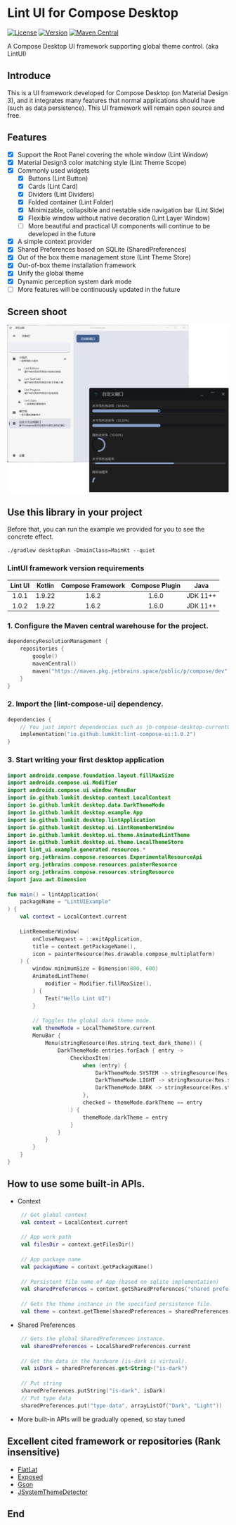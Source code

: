 # Lint UI for Compose Desktop

[![License](https://img.shields.io/github/license/lumkit/lint-ui)](LICENSE)
[![Version](https://img.shields.io/github/v/release/lumkit/lint-ui?include_prereleases)](https://github.com/Konyaco/compose-fluent-ui/releases)
[![Maven Central](https://img.shields.io/maven-central/v/io.github.lumkit/lint-compose-ui)](https://central.sonatype.com/artifact/io.github.lumkit/lint-compose-ui/)

A Compose Desktop UI framework supporting global theme control. (aka LintUI)

## Introduce

This is a UI framework developed for Compose Desktop (on Material Design 3),
and it integrates many features that normal applications
should have (such as data persistence).
This UI framework will remain open source and free.

## Features

- [x] Support the Root Panel covering the whole window (Lint Window)
- [x] Material Design3 color matching style (Lint Theme Scope)
- [x] Commonly used widgets
    - [x] Buttons (Lint Button)
    - [x] Cards (Lint Card)
    - [x] Dividers (Lint Dividers)
    - [x] Folded container (Lint Folder)
    - [x] Minimizable, collapsible and nestable side navigation bar (Lint Side)
    - [x] Flexible window without native decoration (Lint Layer Window)
    - [ ] More beautiful and practical UI components will continue to be developed in the future
- [x] A simple context provider
- [x] Shared Preferences based on SQLite (SharedPreferences)
- [x] Out of the box theme management store (Lint Theme Store)
- [x] Out-of-box theme installation framework
- [x] Unify the global theme
- [x] Dynamic perception system dark mode
- [ ] More features will be continuously updated in the future

## Screen shoot
![screen-shoot.png](static/img/screen-shoot.png)

## Use this library in your project
Before that, you can run the example we provided for you to see the concrete effect.
```shell
./gradlew desktopRun -DmainClass=MainKt --quiet
```

### LintUI framework version requirements

| Lint UI | Kotlin | Compose Framework | Compose Plugin |   Java   |
|:-------:|:------:|:-----------------:|:--------------:|:--------:|
|  1.0.1  | 1.9.22 |       1.6.2       |     1.6.0      | JDK 11++ |
|  1.0.2  | 1.9.22 |       1.6.2       |     1.6.0      | JDK 11++ |

### 1. Configure the Maven central warehouse for the project.

```kotlin
dependencyResolutionManagement {
    repositories {
        google()
        mavenCentral()
        maven("https://maven.pkg.jetbrains.space/public/p/compose/dev")
    }
}
```

### 2. Import the [lint-compose-ui] dependency.

```kotlin
dependencies {
    // You just import dependencies such as jb-compose-desktop-currentOs and jb-compose-components-resources.
    implementation("io.github.lumkit:lint-compose-ui:1.0.2")
}
```

### 3. Start writing your first desktop application

```kotlin
import androidx.compose.foundation.layout.fillMaxSize
import androidx.compose.ui.Modifier
import androidx.compose.ui.window.MenuBar
import io.github.lumkit.desktop.context.LocalContext
import io.github.lumkit.desktop.data.DarkThemeMode
import io.github.lumkit.desktop.example.App
import io.github.lumkit.desktop.lintApplication
import io.github.lumkit.desktop.ui.LintRememberWindow
import io.github.lumkit.desktop.ui.theme.AnimatedLintTheme
import io.github.lumkit.desktop.ui.theme.LocalThemeStore
import lint_ui.example.generated.resources.*
import org.jetbrains.compose.resources.ExperimentalResourceApi
import org.jetbrains.compose.resources.painterResource
import org.jetbrains.compose.resources.stringResource
import java.awt.Dimension

fun main() = lintApplication(
    packageName = "LintUIExample"
) {
    val context = LocalContext.current

    LintRememberWindow(
        onCloseRequest = ::exitApplication,
        title = context.getPackageName(),
        icon = painterResource(Res.drawable.compose_multiplatform)
    ) {
        window.minimumSize = Dimension(800, 600)
        AnimatedLintTheme(
            modifier = Modifier.fillMaxSize(),
        ) {
            Text("Hello Lint UI")
        }

        // Toggles the global dark theme mode.
        val themeMode = LocalThemeStore.current
        MenuBar {
            Menu(stringResource(Res.string.text_dark_theme)) {
                DarkThemeMode.entries.forEach { entry ->
                    CheckboxItem(
                        when (entry) {
                            DarkThemeMode.SYSTEM -> stringResource(Res.string.text_theme_system)
                            DarkThemeMode.LIGHT -> stringResource(Res.string.text_theme_light)
                            DarkThemeMode.DARK -> stringResource(Res.string.text_theme_dark)
                        },
                        checked = themeMode.darkTheme == entry
                    ) {
                        themeMode.darkTheme = entry
                    }
                }
            }
        }
    }
}
```

## How to use some built-in APIs.

* Context
   ```kotlin
    // Get global context
    val context = LocalContext.current

    // App work path
    val filesDir = context.getFilesDir()

    // App package name
    val packageName = context.getPackageName()

    // Persistent file name of App (based on sqlite implementation)
    val sharedPreferences = context.getSharedPreferences("shared preference file name")

    // Gets the theme instance in the specified persistence file.
    val theme = context.getTheme(sharedPreferences = sharedPreferences)
   ```
* Shared Preferences
   ```kotlin
    // Gets the global SharedPreferences instance.
    val sharedPreferences = LocalSharedPreferences.current

    // Get the data in the hardware (is-dark is virtual).
    val isDark = sharedPreferences.get<String>("is-dark")

    // Put string
    sharedPreferences.putString("is-dark", isDark)
    // Put type data
    sharedPreferences.put("type-data", arrayListOf("Dark", "Light"))
   ```
* More built-in APIs will be gradually opened, so stay tuned

## Excellent cited framework or repositories (Rank insensitive)

* [FlatLat](https://github.com/JFormDesigner/FlatLaf)
* [Exposed](https://github.com/JetBrains/Exposed)
* [Gson](https://github.com/google/gson)
* [JSystemThemeDetector](https://github.com/Dansoftowner/jSystemThemeDetector)

## End